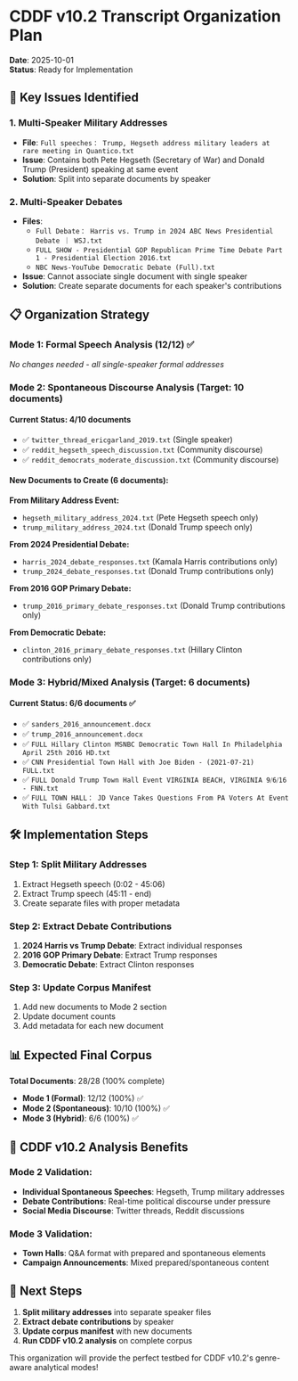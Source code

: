 # CDDF v10.2 Transcript Organization Plan

**Date**: 2025-10-01  
**Status**: Ready for Implementation

## 🎯 Key Issues Identified

### 1. **Multi-Speaker Military Addresses**
- **File**: `Full speeches： Trump, Hegseth address military leaders at rare meeting in Quantico.txt`
- **Issue**: Contains both Pete Hegseth (Secretary of War) and Donald Trump (President) speaking at same event
- **Solution**: Split into separate documents by speaker

### 2. **Multi-Speaker Debates**
- **Files**: 
  - `Full Debate： Harris vs. Trump in 2024 ABC News Presidential Debate ｜ WSJ.txt`
  - `FULL SHOW - Presidential GOP Republican Prime Time Debate Part 1 - Presidential Election 2016.txt`
  - `NBC News-YouTube Democratic Debate (Full).txt`
- **Issue**: Cannot associate single document with single speaker
- **Solution**: Create separate documents for each speaker's contributions

## 📋 Organization Strategy

### **Mode 1: Formal Speech Analysis (12/12) ✅**
*No changes needed - all single-speaker formal addresses*

### **Mode 2: Spontaneous Discourse Analysis (Target: 10 documents)**

#### **Current Status: 4/10 documents**
- ✅ `twitter_thread_ericgarland_2019.txt` (Single speaker)
- ✅ `reddit_hegseth_speech_discussion.txt` (Community discourse)
- ✅ `reddit_democrats_moderate_discussion.txt` (Community discourse)

#### **New Documents to Create (6 documents):**

**From Military Address Event:**
- `hegseth_military_address_2024.txt` (Pete Hegseth speech only)
- `trump_military_address_2024.txt` (Donald Trump speech only)

**From 2024 Presidential Debate:**
- `harris_2024_debate_responses.txt` (Kamala Harris contributions only)
- `trump_2024_debate_responses.txt` (Donald Trump contributions only)

**From 2016 GOP Primary Debate:**
- `trump_2016_primary_debate_responses.txt` (Donald Trump contributions only)

**From Democratic Debate:**
- `clinton_2016_primary_debate_responses.txt` (Hillary Clinton contributions only)

### **Mode 3: Hybrid/Mixed Analysis (Target: 6 documents)**

#### **Current Status: 6/6 documents ✅**
- ✅ `sanders_2016_announcement.docx`
- ✅ `trump_2016_announcement.docx`
- ✅ `FULL Hillary Clinton MSNBC Democratic Town Hall In Philadelphia April 25th 2016 HD.txt`
- ✅ `CNN Presidential Town Hall with Joe Biden - (2021-07-21) FULL.txt`
- ✅ `FULL Donald Trump Town Hall Event VIRGINIA BEACH, VIRGINIA 9⧸6⧸16 - FNN.txt`
- ✅ `FULL TOWN HALL： JD Vance Takes Questions From PA Voters At Event With Tulsi Gabbard.txt`

## 🛠️ Implementation Steps

### **Step 1: Split Military Addresses**
1. Extract Hegseth speech (0:02 - 45:06)
2. Extract Trump speech (45:11 - end)
3. Create separate files with proper metadata

### **Step 2: Extract Debate Contributions**
1. **2024 Harris vs Trump Debate**: Extract individual responses
2. **2016 GOP Primary Debate**: Extract Trump responses
3. **Democratic Debate**: Extract Clinton responses

### **Step 3: Update Corpus Manifest**
1. Add new documents to Mode 2 section
2. Update document counts
3. Add metadata for each new document

## 📊 Expected Final Corpus

**Total Documents**: 28/28 (100% complete)
- **Mode 1 (Formal)**: 12/12 (100%) ✅
- **Mode 2 (Spontaneous)**: 10/10 (100%) ✅
- **Mode 3 (Hybrid)**: 6/6 (100%) ✅

## 🎯 CDDF v10.2 Analysis Benefits

### **Mode 2 Validation**:
- **Individual Spontaneous Speeches**: Hegseth, Trump military addresses
- **Debate Contributions**: Real-time political discourse under pressure
- **Social Media Discourse**: Twitter threads, Reddit discussions

### **Mode 3 Validation**:
- **Town Halls**: Q&A format with prepared and spontaneous elements
- **Campaign Announcements**: Mixed prepared/spontaneous content

## 🚀 Next Steps

1. **Split military addresses** into separate speaker files
2. **Extract debate contributions** by speaker
3. **Update corpus manifest** with new documents
4. **Run CDDF v10.2 analysis** on complete corpus

This organization will provide the perfect testbed for CDDF v10.2's genre-aware analytical modes!
